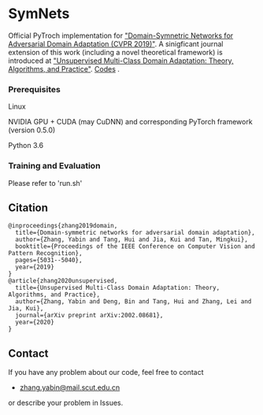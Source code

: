 # SymNets
Official PyTroch implementation for ["Domain-Symnetric Networks for Adversarial Domain Adaptation (CVPR 2019)"](http://openaccess.thecvf.com/content_CVPR_2019/papers/Zhang_Domain-Symmetric_Networks_for_Adversarial_Domain_Adaptation_CVPR_2019_paper.pdf).
A sinigficant journal extension of this work (including a novel theoretical framework) is introduced at ["Unsupervised Multi-Class Domain Adaptation: Theory, Algorithms, and Practice"](https://arxiv.org/pdf/2002.08681.pdf). 
[Codes](https://github.com/YBZh/MultiClassDA) .
### Prerequisites
Linux

NVIDIA GPU + CUDA (may CuDNN) and corresponding PyTorch framework (version 0.5.0)

Python 3.6

### Training and Evaluation
Please refer to 'run.sh'

## Citation

    @inproceedings{zhang2019domain,
      title={Domain-symmetric networks for adversarial domain adaptation},
      author={Zhang, Yabin and Tang, Hui and Jia, Kui and Tan, Mingkui},
      booktitle={Proceedings of the IEEE Conference on Computer Vision and Pattern Recognition},
      pages={5031--5040},
      year={2019}
    }
    @article{zhang2020unsupervised,
      title={Unsupervised Multi-Class Domain Adaptation: Theory, Algorithms, and Practice},
      author={Zhang, Yabin and Deng, Bin and Tang, Hui and Zhang, Lei and Jia, Kui},
      journal={arXiv preprint arXiv:2002.08681},
      year={2020}
    }

## Contact
If you have any problem about our code, feel free to contact
- zhang.yabin@mail.scut.edu.cn

or describe your problem in Issues. 
